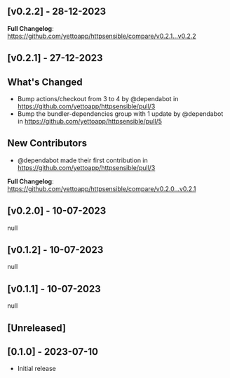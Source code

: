 ## [v0.2.2] - 28-12-2023
**Full Changelog**: https://github.com/yettoapp/httpsensible/compare/v0.2.1...v0.2.2
## [v0.2.1] - 27-12-2023
## What's Changed
* Bump actions/checkout from 3 to 4 by @dependabot in https://github.com/yettoapp/httpsensible/pull/3
* Bump the bundler-dependencies group with 1 update by @dependabot in https://github.com/yettoapp/httpsensible/pull/5

## New Contributors
* @dependabot made their first contribution in https://github.com/yettoapp/httpsensible/pull/3

**Full Changelog**: https://github.com/yettoapp/httpsensible/compare/v0.2.0...v0.2.1
## [v0.2.0] - 10-07-2023
null
## [v0.1.2] - 10-07-2023
null
## [v0.1.1] - 10-07-2023
null
## [Unreleased]

## [0.1.0] - 2023-07-10

- Initial release

